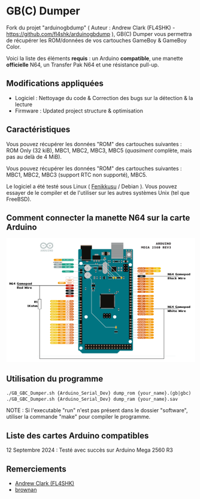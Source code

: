# GB(C) Dumper

Fork du projet "arduinogbdump" ( Auteur : Andrew Clark (FL4SHK) - https://github.com/fl4shk/arduinogbdump ), GB(C) Dumper vous permettra de récupérer les ROM/données de vos cartouches GameBoy & GameBoy Color.

Voici la liste des éléments **requis** : un Arduino **compatible**, une manette **officielle** N64, un Transfer Pak N64 et une résistance pull-up.

## Modifications appliquées
- Logiciel : Nettoyage du code & Correction des bugs  sur la détection & la lecture
- Firmware : Updated project structure & optimisation 

## Caractéristiques

Vous pouvez récupérer les données "ROM" des cartouches suivantes : ROM Only (32 kiB), MBC1, MBC2, MBC3, MBC5 (*quasiment* complète, mais pas au delà de 4 MiB).

Vous pouvez récupérer les données "ROM" des cartouches suivantes : MBC1, MBC2, MBC3 (support RTC non supporté),  MBC5.

Le logiciel a été testé sous Linux ( [Fenikkusu](https://jackobo.info/?datas=fenikkusu) / Debian ). Vous pouvez essayer de le compiler et de l'utiliser sur les autres systèmes Unix (tel que FreeBSD).

## Comment connecter la manette N64 sur la carte Arduino

![alt text](https://github.com/JackoboLeChocobo/GB_GBC_Dumper/blob/main/schematics/arduino_mega_2560.png?raw=true)

## Utilisation du programme

```
./GB_GBC_Dumper.sh {Arduino_Serial_Dev} dump_rom {your_name}.(gb|gbc)
./GB_GBC_Dumper.sh {Arduino_Serial_Dev} dump_ram {your_name}.sav
```
NOTE : Si l'executable "run" n'est pas présent dans le dossier "software", utiliser la commande "make" pour compiler le programme.

## Liste des cartes Arduino compatibles

12 Septembre 2024 : Testé avec succès sur Arduino Mega 2560 R3 

## Remerciements

- [Andrew Clark (FL4SHK)](https://github.com/fl4shk/arduinogbdump) 
- [brownan](https://github.com/brownan/Gamecube-N64-Controller)
